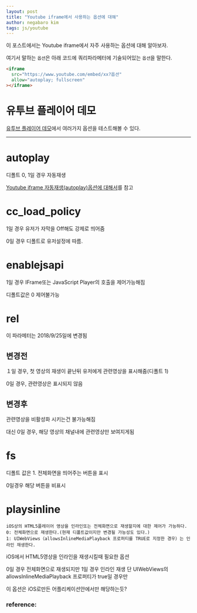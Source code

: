 ```yaml
---
layout: post
title: "Youtube iframe에서 사용하는 옵션에 대해"
author: negabaro kim
tags: js/youtube
---
```



이 포스트에서는 Youtube iframe에서 자주 사용하는 옵션에 대해 알아보자.


여기서 말하는 `옵션`은 아래 코드에 쿼리파라메터에 기술되어있는 `옵션`을 말한다.

```html
<iframe
  src="https://www.youtube.com/embed/xx?옵션"
  allow="autoplay; fullscreen"
></iframe>
```


# 유투브 플레이어 데모

[유투브 플레이어 데모]에서 여러가지 옵션을 테스트해볼 수 있다.

-----

# autoplay

디폴트 0, 1일 경우 자동재생

[Youtube iframe 자동재생(autoplay)옵션에 대해서]를 참고


# cc_load_policy

1일 경우 유저가 자막을 Off해도 강제로 띄어줌

0일 경우 디폴트로 유저설정에 따름.

# enablejsapi

1일 경우 IFrame또는  JavaScript Player의 호출을 제어가능해짐

디폴트값은 0 제어불가능


# rel

이 파라메터는 2018/9/25일에 변경됨

## 변경전

１일 경우, 첫 영상의 재생이 끝난뒤 유저에게 관련영상을 표시해줌(디폴트 1)

0일 경우, 관련영상은 표시되지 않음

## 변경후

관련영상을 비활성화 시키는건 불가능해짐

대신 0일 경우, 해당 영상의 채널내에 관련영상만 보여지게됨

# fs

디폴트 값은 1. 전체화면을 띄어주는 버튼을 표시

0일경우 해당 버튼을 비표시


# playsinline

```
iOS상의 HTML5플레이어 영상을 인라인또는 전체화면으로 재생할지에 대한 제어가 가능하다.
0: 전체화면으로 재생한다.(현재 디폴트값이지만 변경될 가능성도 있다.)
1: UIWebViews（allowsInlineMediaPlayback 프로퍼티를 TRUE로 지정한 경우）는 인라인 재생한다.
```

iOS에서 HTML5영상을 인라인을 재생시킬때 필요한 옵션

0일 경우 전체화면으로 재생되지만 1일 경우 인라인 재생
단 UIWebViews의 allowsInlineMediaPlayback 프로퍼티가 true일 경우만

이 옵션은 iOS로만든 어플리케이션안에서만 해당하는듯?



### reference:

[유투브 플레이어 데모]: https://developers.google.com/youtube/youtube_player_demo
[Document]: https://developers.google.com/youtube/player_parameters?hl=ja

[Youtube iframe 자동재생(autoplay)옵션에 대해서]: https://negabaro.github.io/archive/why-does-not-working-autoplay